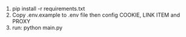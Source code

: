 1. pip install -r requirements.txt
2. Copy .env.example to .env file then config COOKIE, LINK ITEM and PROXY
3. run: python main.py
  
